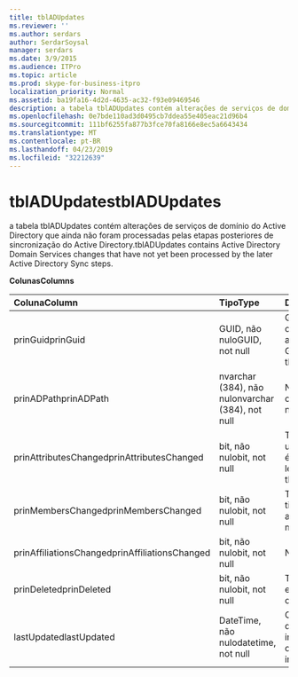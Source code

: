 ```yaml
---
title: tblADUpdates
ms.reviewer: ''
ms.author: serdars
author: SerdarSoysal
manager: serdars
ms.date: 3/9/2015
ms.audience: ITPro
ms.topic: article
ms.prod: skype-for-business-itpro
localization_priority: Normal
ms.assetid: ba19fa16-4d2d-4635-ac32-f93e09469546
description: a tabela tblADUpdates contém alterações de serviços de domínio do Active Directory que ainda não foram processadas pelas etapas posteriores de sincronização do Active Directory.
ms.openlocfilehash: 0e7bde110ad3d0495cb7ddea55e405eac21d96b4
ms.sourcegitcommit: 111bf6255fa877b3fce70fa8166e8ec5a6643434
ms.translationtype: MT
ms.contentlocale: pt-BR
ms.lasthandoff: 04/23/2019
ms.locfileid: "32212639"
---
```

# <a name="tbladupdates"></a><span data-ttu-id="a541f-103">tblADUpdates</span><span class="sxs-lookup"><span data-stu-id="a541f-103">tblADUpdates</span></span>
 
<span data-ttu-id="a541f-104">a tabela tblADUpdates contém alterações de serviços de domínio do Active Directory que ainda não foram processadas pelas etapas posteriores de sincronização do Active Directory.</span><span class="sxs-lookup"><span data-stu-id="a541f-104">tblADUpdates contains Active Directory Domain Services changes that have not yet been processed by the later Active Directory Sync steps.</span></span>
  
<span data-ttu-id="a541f-105">**Colunas**</span><span class="sxs-lookup"><span data-stu-id="a541f-105">**Columns**</span></span>

|<span data-ttu-id="a541f-106">**Coluna**</span><span class="sxs-lookup"><span data-stu-id="a541f-106">**Column**</span></span>|<span data-ttu-id="a541f-107">**Tipo**</span><span class="sxs-lookup"><span data-stu-id="a541f-107">**Type**</span></span>|<span data-ttu-id="a541f-108">**Descrição**</span><span class="sxs-lookup"><span data-stu-id="a541f-108">**Description**</span></span>|
|:-----|:-----|:-----|
|<span data-ttu-id="a541f-109">prinGuid</span><span class="sxs-lookup"><span data-stu-id="a541f-109">prinGuid</span></span>  <br/> |<span data-ttu-id="a541f-110">GUID, não nulo</span><span class="sxs-lookup"><span data-stu-id="a541f-110">GUID, not null</span></span>  <br/> |<span data-ttu-id="a541f-111">GUID principal do objeto que foi alterado.</span><span class="sxs-lookup"><span data-stu-id="a541f-111">Principal GUID of the object that changed.</span></span>  <br/> |
|<span data-ttu-id="a541f-112">prinADPath</span><span class="sxs-lookup"><span data-stu-id="a541f-112">prinADPath</span></span>  <br/> |<span data-ttu-id="a541f-113">nvarchar (384), não nulo</span><span class="sxs-lookup"><span data-stu-id="a541f-113">nvarchar (384), not null</span></span>  <br/> |<span data-ttu-id="a541f-114">Nome distinto do objeto.</span><span class="sxs-lookup"><span data-stu-id="a541f-114">Distinguished name of the object.</span></span>  <br/> |
|<span data-ttu-id="a541f-115">prinAttributesChanged</span><span class="sxs-lookup"><span data-stu-id="a541f-115">prinAttributesChanged</span></span>  <br/> |<span data-ttu-id="a541f-116">bit, não nulo</span><span class="sxs-lookup"><span data-stu-id="a541f-116">bit, not null</span></span>  <br/> |<span data-ttu-id="a541f-117">True se pelo menos um atributo do objeto é alterado.</span><span class="sxs-lookup"><span data-stu-id="a541f-117">True if at least one attribute of the object changed.</span></span>  <br/> |
|<span data-ttu-id="a541f-118">prinMembersChanged</span><span class="sxs-lookup"><span data-stu-id="a541f-118">prinMembersChanged</span></span>  <br/> |<span data-ttu-id="a541f-119">bit, não nulo</span><span class="sxs-lookup"><span data-stu-id="a541f-119">bit, not null</span></span>  <br/> |<span data-ttu-id="a541f-120">True se a associação tiver sido alterada.</span><span class="sxs-lookup"><span data-stu-id="a541f-120">True if the membership changed.</span></span>  <br/> |
|<span data-ttu-id="a541f-121">prinAffiliationsChanged</span><span class="sxs-lookup"><span data-stu-id="a541f-121">prinAffiliationsChanged</span></span>  <br/> |<span data-ttu-id="a541f-122">bit, não nulo</span><span class="sxs-lookup"><span data-stu-id="a541f-122">bit, not null</span></span>  <br/> |<span data-ttu-id="a541f-123">Não usado.</span><span class="sxs-lookup"><span data-stu-id="a541f-123">Not used.</span></span>  <br/> |
|<span data-ttu-id="a541f-124">prinDeleted</span><span class="sxs-lookup"><span data-stu-id="a541f-124">prinDeleted</span></span>  <br/> |<span data-ttu-id="a541f-125">bit, não nulo</span><span class="sxs-lookup"><span data-stu-id="a541f-125">bit, not null</span></span>  <br/> |<span data-ttu-id="a541f-126">True se o objeto foi excluído.</span><span class="sxs-lookup"><span data-stu-id="a541f-126">True if the object was deleted.</span></span>  <br/> |
|<span data-ttu-id="a541f-127">lastUpdated</span><span class="sxs-lookup"><span data-stu-id="a541f-127">lastUpdated</span></span>  <br/> |<span data-ttu-id="a541f-128">DateTime, não nulo</span><span class="sxs-lookup"><span data-stu-id="a541f-128">datetime, not null</span></span>  <br/> |<span data-ttu-id="a541f-129">Carimbo de hora de quando a linha foi inserida.</span><span class="sxs-lookup"><span data-stu-id="a541f-129">Time stamp of when the row was inserted.</span></span>  <br/> |
   

